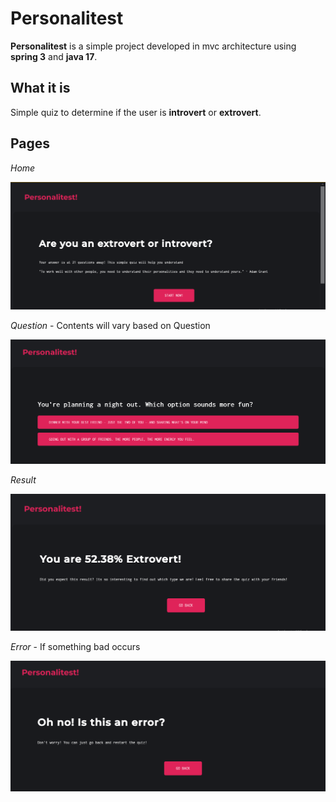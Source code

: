 # Personalitest

**Personalitest**  is a simple project developed in mvc architecture using **spring 3** and **java 17**.

## What it is

Simple quiz to determine if the user is **introvert** or **extrovert**.

## Pages

_Home_

![home_page](home_page.png)

_Question_ - Contents will vary based on Question

![question_page](question_page.png)

_Result_

![result_page](result_page.png) 

_Error_ - If something bad occurs

![error_page](error_page.png)